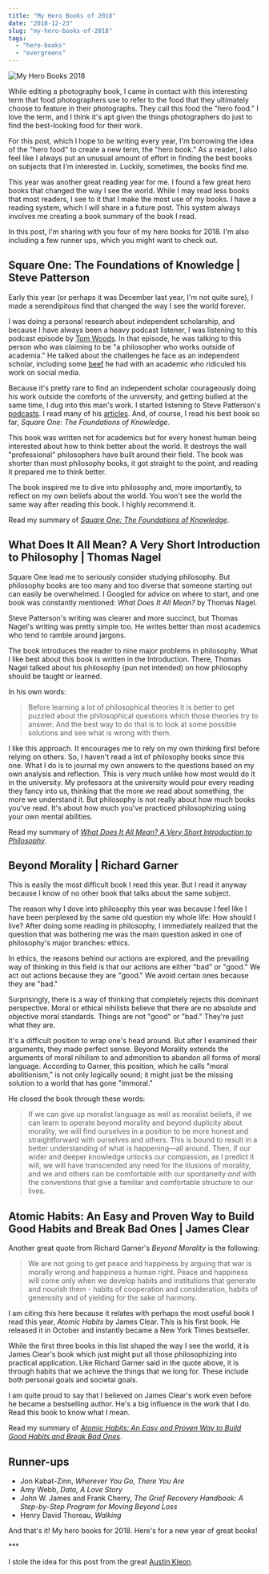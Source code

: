 ```yaml
---
title: "My Hero Books of 2018"
date: "2018-12-23"
slug: "my-hero-books-of-2018"
tags:
  - "hero-books"
  - "evergreens"
---
```


![My Hero Books 2018](hero_books_2018.jpg)

While editing a photography book, I came in contact with this interesting term that food photographers use to refer to the food that they ultimately choose to feature in their photographs. They call this food the "hero food." I love the term, and I think it's apt given the things photographers do just to find the best-looking food for their work.

For this post, which I hope to be writing every year, I'm borrowing the idea of the "hero food" to create a new term, the "hero book." As a reader, I also feel like I always put an unusual amount of effort in finding the best books on subjects that I'm interested in. Luckily, sometimes, the books find me.

This year was another great reading year for me. I found a few great hero books that changed the way I see the world. While I may read less books that most readers, I see to it that I make the most use of my books. I have a reading system, which I will share in a future post. This system always involves me creating a book summary of the book I read.

In this post, I'm sharing with you four of my hero books for 2018. I'm also including a few runner ups, which you might want to check out.

## Square One: The Foundations of Knowledge | Steve Patterson

Early this year (or perhaps it was December last year, I'm not quite sure), I made a serendipitous find that changed the way I see the world forever.

I was doing a personal research about independent scholarship, and because I have always been a heavy podcast listener, I was listening to this podcast episode by [Tom Woods](https://tomwoods.com/ep-830-should-we-revere-academia-and-disparage-independent-scholars/). In that episode, he was talking to this person who was claiming to be "a philosopher who works outside of academia." He talked about the challenges he face as an independent scholar, including some [beef](http://steve-patterson.com/responding-jason-brennans-review-square-one/) he had with an academic who ridiculed his work on social media.

Because it's pretty rare to find an independent scholar courageously doing his work outside the comforts of the university, and getting bullied at the same time, I dug into this man's work. I started listening to Steve Patterson's [podcasts](http://steve-patterson.com/podcast/). I read many of his [articles](http://steve-patterson.com/podcast/). And, of course, I read his best book so far, _Square One: The Foundations of Knowledge_.

This book was written not for academics but for every honest human being interested about how to think better about the world. It destroys the wall "professional" philosophers have built around their field. The book was shorter than most philosophy books, it got straight to the point, and reading it prepared me to think better.

The book inspired me to dive into philosophy and, more importantly, to reflect on my own beliefs about the world. You won't see the world the same way after reading this book. I highly recommend it.

Read my summary of [_Square One: The Foundations of Knowledge_](https://vinceimbat.com/square-one/).

## What Does It All Mean? A Very Short Introduction to Philosophy | Thomas Nagel

Square One lead me to seriously consider studying philosophy. But philosophy books are too many and too diverse that someone starting out can easily be overwhelmed. I Googled for advice on where to start, and one book was constantly mentioned: _What Does It All Mean?_ by Thomas Nagel.

Steve Patterson's writing was clearer and more succinct, but Thomas Nagel's writing was pretty simple too. He writes better than most academics who tend to ramble around jargons.

The book introduces the reader to nine major problems in philosophy. What I like best about this book is written in the Introduction. There, Thomas Nagel talked about his philosophy (pun not intended) on how philosophy should be taught or learned.

In his own words:

> Before learning a lot of philosophical theories it is better to get puzzled about the philosophical questions which those theories try to answer. And the best way to do that is to look at some possible solutions and see what is wrong with them.

I like this approach. It encourages me to rely on my own thinking first before relying on others. So, I haven't read a lot of philosophy books since this one. What I do is to journal my own answers to the questions based on my own analysis and reflection. This is very much unlike how most would do it in the university. My professors at the university would pour every reading they fancy into us, thinking that the more we read about something, the more we understand it. But philosophy is not really about how much books you've read. It's about how much you've practiced philosophizing using your own mental abilities.

Read my summary of [_What Does It All Mean? A Very Short Introduction to Philosophy_](https://vinceimbat.com/what-does-it-all-mean/).

## Beyond Morality | Richard Garner

This is easily the most difficult book I read this year. But I read it anyway because I know of no other book that talks about the same subject.

The reason why I dove into philosophy this year was because I feel like I have been perplexed by the same old question my whole life: How should I live? After doing some reading in philosophy, I immediately realized that the question that was bothering me was the main question asked in one of philosophy's major branches: ethics.

In ethics, the reasons behind our actions are explored, and the prevailing way of thinking in this field is that our actions are either "bad" or "good." We act out actions because they are "good." We avoid certain ones because they are "bad."

Surprisingly, there is a way of thinking that completely rejects this dominant perspective. Moral or ethical nihilists believe that there are no absolute and objective moral standards. Things are not "good" or "bad." They're just what they are.

It's a difficult position to wrap one's head around. But after I examined their arguments, they made perfect sense. Beyond Morality extends the arguments of moral nihilism to and admonition to abandon all forms of moral language. According to Garner, this position, which he calls "moral abolitionism," is not only logically sound; it might just be the missing solution to a world that has gone "immoral."

He closed the book through these words:

> If we can give up moralist language as well as moralist beliefs, if we can learn to operate beyond morality and beyond duplicity about morality, we will find ourselves in a position to be more honest and straightforward with ourselves and others. This is bound to result in a better understanding of what is happening—all around. Then, if our wider and deeper knowledge unlocks our compassion, as I predict it will, we will have transcended any need for the illusions of morality, and we and others can be comfortable with our spontaneity _and_ with the conventions that give a familiar and comfortable structure to our lives.

## Atomic Habits: An Easy and Proven Way to Build Good Habits and Break Bad Ones | James Clear

Another great quote from Richard Garner's _Beyond Morality_ is the following:

> We are not going to get peace and happiness by arguing that war is morally wrong and happiness a human right. Peace and happiness will come only when we develop habits and institutions that generate and nourish them - habits of cooperation and consideration, habits of generosity and of yielding for the sake of harmony.

I am citing this here because it relates with perhaps the most useful book I read this year, _Atomic Habits_ by James Clear. This is his first book. He released it in October and instantly became a New York Times bestseller.

While the first three books in this list shaped the way I see the world, it is James Clear's book which just might put all those philosophizing into practical application. Like Richard Garner said in the quote above, it is through habits that we achieve the things that we long for. These include both personal goals and societal goals.

I am quite proud to say that I believed on James Clear's work even before he became a bestselling author. He's a big influence in the work that I do. Read this book to know what I mean.

Read my summary of [_Atomic Habits: An Easy and Proven Way to Build Good Habits and Break Bad Ones_](https://vinceimbat.com/atomic-habits/).

## Runner-ups

- Jon Kabat-Zinn, _Wherever You Go, There You Are_
- Amy Webb, _Data, A Love Story_
- John W. James and Frank Cherry, _The Grief Recovery Handbook: A Step-by-Step Program for Moving Beyond Loss_
- Henry David Thoreau, _Walking_

And that's it! My hero books for 2018. Here's for a new year of great books!

\*\*\*

I stole the idea for this post from the great [Austin Kleon](https://austinkleon.com/tag/my-reading-year/).
